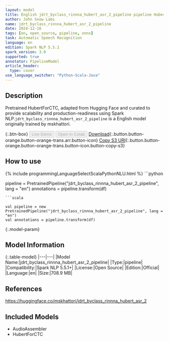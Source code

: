 ```yaml
---
layout: model
title: English jdrt_byclass_rinnna_hubert_asr_2_pipeline pipeline HubertForCTC from mskhattori
author: John Snow Labs
name: jdrt_byclass_rinnna_hubert_asr_2_pipeline
date: 2024-12-16
tags: [en, open_source, pipeline, onnx]
task: Automatic Speech Recognition
language: en
edition: Spark NLP 5.5.1
spark_version: 3.0
supported: true
annotator: PipelineModel
article_header:
  type: cover
use_language_switcher: "Python-Scala-Java"
---
```


## Description

Pretrained HubertForCTC, adapted from Hugging Face and curated to provide scalability and production-readiness using Spark NLP.`jdrt_byclass_rinnna_hubert_asr_2_pipeline` is a English model originally trained by mskhattori.

{:.btn-box}
<button class="button button-orange" disabled>Live Demo</button>
<button class="button button-orange" disabled>Open in Colab</button>
[Download](https://s3.amazonaws.com/auxdata.johnsnowlabs.com/public/models/jdrt_byclass_rinnna_hubert_asr_2_pipeline_en_5.5.1_3.0_1734381101995.zip){:.button.button-orange.button-orange-trans.arr.button-icon}
[Copy S3 URI](s3://auxdata.johnsnowlabs.com/public/models/jdrt_byclass_rinnna_hubert_asr_2_pipeline_en_5.5.1_3.0_1734381101995.zip){:.button.button-orange.button-orange-trans.button-icon.button-copy-s3}

## How to use



<div class="tabs-box" markdown="1">
{% include programmingLanguageSelectScalaPythonNLU.html %}
```python

pipeline = PretrainedPipeline("jdrt_byclass_rinnna_hubert_asr_2_pipeline", lang = "en")
annotations =  pipeline.transform(df)   

```
```scala

val pipeline = new PretrainedPipeline("jdrt_byclass_rinnna_hubert_asr_2_pipeline", lang = "en")
val annotations = pipeline.transform(df)

```
</div>

{:.model-param}
## Model Information

{:.table-model}
|---|---|
|Model Name:|jdrt_byclass_rinnna_hubert_asr_2_pipeline|
|Type:|pipeline|
|Compatibility:|Spark NLP 5.5.1+|
|License:|Open Source|
|Edition:|Official|
|Language:|en|
|Size:|708.9 MB|

## References

https://huggingface.co/mskhattori/jdrt_byclass_rinnna_hubert_asr_2

## Included Models

- AudioAssembler
- HubertForCTC